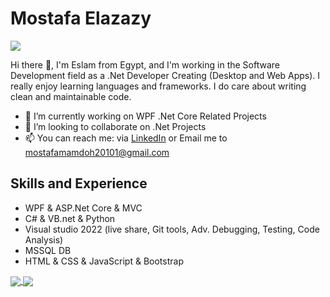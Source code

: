 # Mostafa Elazazy
![](https://komarev.com/ghpvc/?username=MOSTAFA-ELAZAZY&color=blue)

Hi there 👋, I'm Eslam from Egypt, and I'm working in the Software Development field as a .Net Developer Creating (Desktop and Web Apps). I really enjoy learning languages and frameworks. I do care about writing clean and maintainable code.

- 🔭 I’m currently working on WPF .Net Core Related Projects
- 👯 I’m looking to collaborate on .Net Projects
- 📫 You can reach me: via [LinkedIn](https://www.linkedin.com/in/mostafa-elazazy-9551241a8/) or Email me to mostafamamdoh20101@gmail.com

## Skills and Experience
*	WPF & ASP.Net Core & MVC
*	C# & VB.net & Python
*	Visual studio 2022 (live share, Git tools, Adv. Debugging, Testing, Code Analysis)
*	MSSQL DB
*	HTML & CSS & JavaScript & Bootstrap

<a href="https://github-readme-stats.vercel.app/api/top-langs/?username=MOSTAFA-ELAZAZY&theme=tokyonight&count_private=true&hide=HTML,CSS,SCSS,javascript&langs_count=3">
  <img align="center" src="https://github-readme-stats.vercel.app/api/top-langs/?username=MOSTAFA-ELAZAZY&theme=tokyonight&count_private=true&hide=HTML,CSS,javascript&langs_count=3" />
</a>
<a href="https://github-readme-stats.vercel.app/api?username=MOSTAFA-ELAZAZY&show_icons=true&theme=tokyonight&count_private=true&show_icons=true">
  <img align="center" src="https://github-readme-stats.vercel.app/api?username=MOSTAFA-ELAZAZY&show_icons=true&theme=tokyonight&count_private=true&show_icons=true" />
</a>

<!--
**MOSTAFA-ELAZAZY/MOSTAFA-ELAZAZY** is a ✨ _special_ ✨ repository because its `README.md` (this file) appears on your GitHub profile.

Here are some ideas to get you started:

- 🔭 I’m currently working on ...
- 🌱 I’m currently learning ...
- 👯 I’m looking to collaborate on ...
- 🤔 I’m looking for help with ...
- 💬 Ask me about ...
- 📫 How to reach me: ...
- 😄 Pronouns: ...
- ⚡ Fun fact: ...
-->
